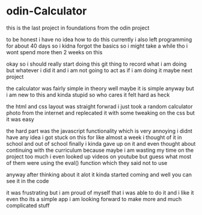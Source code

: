 # odin-Calculator
this is the last project in foundations from the odin project 

to be honest i have no idea how to do this currently i also left programming for about 40 days so i kidna forgot the basics so i might take a while tho i wont spend more then 2 weeks on this 


okay so i should really start doing this git thing to record what i am doing but whatever i did it and i am not going to act as if i am doing it maybe next project 


the calculator was fairly simple in theory well maybe it is simple anyway but i am new to this and kinda stupid so who cares it felt hard as heck 

the html and css layout was straight forwrad i just took a random calculator photo from the internet and replecated it with some tweaking on the css but it was easy 

the hard part was the javascript functionality which is very annoying i didnt have any idea i got stuck on this for like almost a week i thought of it in school and out of school 
finally i kinda gave up on it and even thought about continuing with the curriculum because maybe i am wasting my time on the project too much i even looked up videos on youtube 
but guess what most of them were using the eval() function which they said not to use 

anyway after thinking about it alot it kinda started coming and well you can see it in the code 

it was frustrating but i am proud of myself that i was able to do it and i like it even tho its a simple app i am looking forward to make more and much complicated stuff